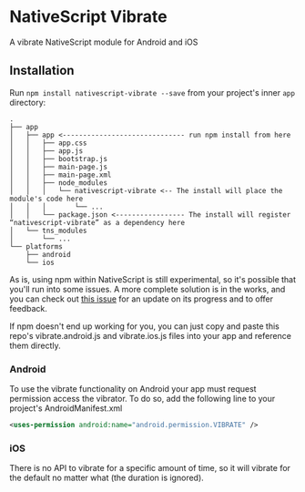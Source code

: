 # NativeScript Vibrate

A vibrate NativeScript module for Android and iOS

## Installation

Run `npm install nativescript-vibrate --save` from your project's inner `app` directory:

```
.
├── app
│   ├── app <------------------------------ run npm install from here
│   │   ├── app.css
│   │   ├── app.js
│   │   ├── bootstrap.js
│   │   ├── main-page.js
│   │   ├── main-page.xml
│   │   ├── node_modules
│   │   │   └── nativescript-vibrate <-- The install will place the module's code here
│   │   │       └── ...
│   │   └── package.json <----------------- The install will register “nativescript-vibrate” as a dependency here
│   └── tns_modules
│       └── ...
└── platforms
    ├── android
    └── ios
```

As is, using npm within NativeScript is still experimental, so it's possible that you'll run into some issues. A more complete solution is in the works, and you can check out [this issue](https://github.com/NativeScript/nativescript-cli/issues/362) for an update on its progress and to offer feedback.

If npm doesn't end up working for you, you can just copy and paste this repo's vibrate.android.js and vibrate.ios.js files into your app and reference them directly.

### Android

To use the vibrate functionality on Android your app must request permission access the vibrator. To do so, add the following line to your project's AndroidManifest.xml

```xml
<uses-permission android:name="android.permission.VIBRATE" />
```

### iOS

There is no API to vibrate for a specific amount of time, so it will vibrate for the default no matter what (the duration is ignored).